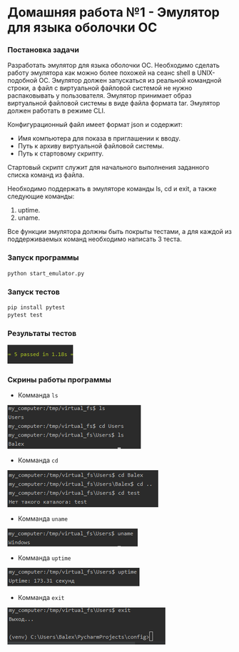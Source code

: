# Домашняя работа №1 - Эмулятор для языка оболочки ОС
### Постановка задачи

Разработать эмулятор для языка оболочки ОС. Необходимо сделать работу
эмулятора как можно более похожей на сеанс shell в UNIX-подобной ОС.
Эмулятор должен запускаться из реальной командной строки, а файл с
виртуальной файловой системой не нужно распаковывать у пользователя.
Эмулятор принимает образ виртуальной файловой системы в виде файла формата
tar. Эмулятор должен работать в режиме CLI.

Конфигурационный файл имеет формат json и содержит:
- Имя компьютера для показа в приглашении к вводу.
- Путь к архиву виртуальной файловой системы.
- Путь к стартовому скрипту.

Стартовый скрипт служит для начального выполнения заданного списка
команд из файла.

Необходимо поддержать в эмуляторе команды ls, cd и exit, а также
следующие команды:
1. uptime.
2. uname.

Все функции эмулятора должны быть покрыты тестами, а для каждой из
поддерживаемых команд необходимо написать 3 теста.

### Запуск программы
```bash
python start_emulator.py
```

### Запуск тестов

```bash
pip install pytest
pytest test
```
### Результаты тестов
![Tests](https://github.com/Balex7777/Configuration_HW1/raw/master/images/tests.png)

### Скрины работы программы
- Комманда ``ls``

![Tests](https://github.com/Balex7777/Configuration_HW1/raw/master/images/ls.png)

- Комманда ``cd``

![Tests](https://github.com/Balex7777/Configuration_HW1/raw/master/images/cd.png)

- Комманда ``uname``

![Tests](https://github.com/Balex7777/Configuration_HW1/raw/master/images/uname.png)

- Комманда ``uptime``

![Tests](https://github.com/Balex7777/Configuration_HW1/raw/master/images/uptime.png)

- Комманда ``exit``

![Tests](https://github.com/Balex7777/Configuration_HW1/raw/master/images/exit.png)
